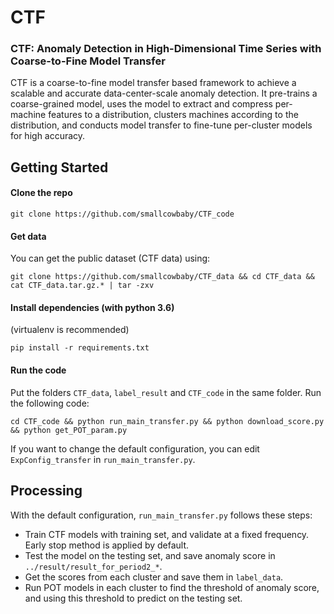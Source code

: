 # CTF



### CTF: Anomaly Detection in High-Dimensional Time Series with Coarse-to-Fine Model Transfer

CTF is a coarse-to-fine model transfer based framework to achieve a scalable and accurate data-center-scale anomaly detection. 
It pre-trains a coarse-grained model, uses the model to extract and compress per-machine features to a distribution, clusters machines according to the distribution, and conducts model transfer to fine-tune per-cluster models for high accuracy.  



## Getting Started

#### Clone the repo

```
git clone https://github.com/smallcowbaby/CTF_code
```

#### Get data


You can get the public dataset (CTF data) using:

```shell
git clone https://github.com/smallcowbaby/CTF_data && cd CTF_data && cat CTF_data.tar.gz.* | tar -zxv
```

#### Install dependencies (with python 3.6) 

(virtualenv is recommended)

```shell
pip install -r requirements.txt
```

#### Run the code

Put the folders `CTF_data`, `label_result` and `CTF_code` in the same folder. Run the following code:  

```
cd CTF_code && python run_main_transfer.py && python download_score.py && python get_POT_param.py
```

If you want to change the default configuration, you can edit `ExpConfig_transfer` in `run_main_transfer.py`.


## Processing

With the default configuration, `run_main_transfer.py` follows these steps:

* Train CTF models with training set, and validate at a fixed frequency. Early stop method is applied by default.
* Test the model on the testing set, and save anomaly score in `../result/result_for_period2_*`.
* Get the scores from each cluster and save them in `label_data`.
* Run POT models in each cluster to find the threshold of anomaly score, and using this threshold to predict on the testing set.


